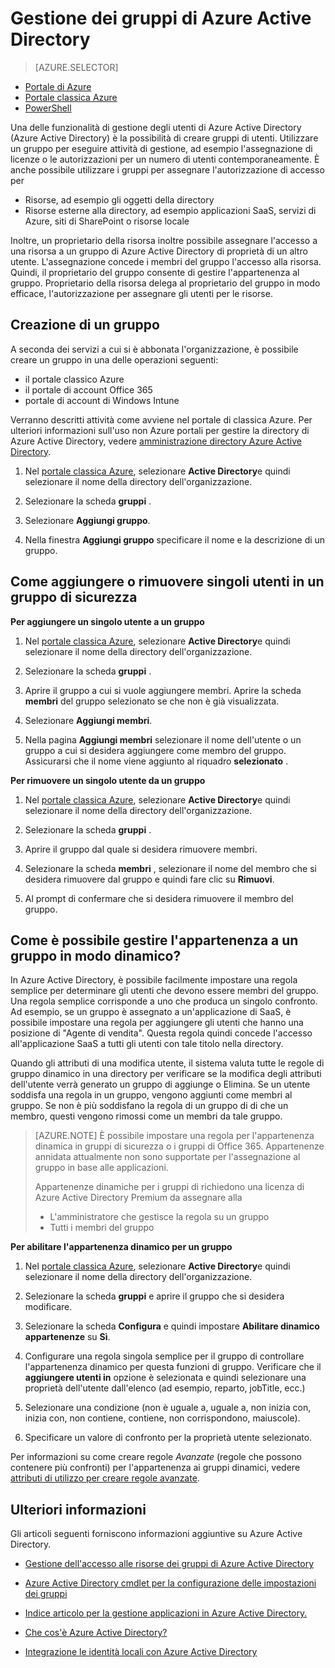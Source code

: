 <properties
    pageTitle="Gestione dei gruppi di Azure Active Directory | Microsoft Azure"
    description="Informazioni su come creare e gestire i gruppi per gestire gli utenti di Azure con Azure Active Directory."
    services="active-directory"
    documentationCenter=""
    authors="curtand"
    manager="femila"
    editor=""/>

<tags
    ms.service="active-directory"
    ms.workload="identity"
    ms.tgt_pltfrm="na"
    ms.devlang="na"
    ms.topic="get-started-article"
    ms.date="09/29/2016"
    ms.author="curtand"/>


# <a name="managing-groups-in-azure-active-directory"></a>Gestione dei gruppi di Azure Active Directory

> [AZURE.SELECTOR]
- [Portale di Azure](active-directory-groups-create-azure-portal.md)
- [Portale classica Azure](active-directory-accessmanagement-manage-groups.md)
- [PowerShell](active-directory-accessmanagement-groups-settings-v2-cmdlets.md)


Una delle funzionalità di gestione degli utenti di Azure Active Directory (Azure Active Directory) è la possibilità di creare gruppi di utenti. Utilizzare un gruppo per eseguire attività di gestione, ad esempio l'assegnazione di licenze o le autorizzazioni per un numero di utenti contemporaneamente. È anche possibile utilizzare i gruppi per assegnare l'autorizzazione di accesso per

- Risorse, ad esempio gli oggetti della directory
- Risorse esterne alla directory, ad esempio applicazioni SaaS, servizi di Azure, siti di SharePoint o risorse locale

Inoltre, un proprietario della risorsa inoltre possibile assegnare l'accesso a una risorsa a un gruppo di Azure Active Directory di proprietà di un altro utente. L'assegnazione concede i membri del gruppo l'accesso alla risorsa. Quindi, il proprietario del gruppo consente di gestire l'appartenenza al gruppo. Proprietario della risorsa delega al proprietario del gruppo in modo efficace, l'autorizzazione per assegnare gli utenti per le risorse.

## <a name="how-do-i-create-a-group"></a>Creazione di un gruppo

A seconda dei servizi a cui si è abbonata l'organizzazione, è possibile creare un gruppo in una delle operazioni seguenti:
- il portale classico Azure
- il portale di account Office 365
- portale di account di Windows Intune

Verranno descritti attività come avviene nel portale di classica Azure. Per ulteriori informazioni sull'uso non Azure portali per gestire la directory di Azure Active Directory, vedere [amministrazione directory Azure Active Directory](active-directory-administer.md).

1. Nel [portale classica Azure](https://manage.windowsazure.com), selezionare **Active Directory**e quindi selezionare il nome della directory dell'organizzazione.

2. Selezionare la scheda **gruppi** .

3. Selezionare **Aggiungi gruppo**.

4. Nella finestra **Aggiungi gruppo** specificare il nome e la descrizione di un gruppo.


## <a name="how-do-i-add-or-remove-individual-users-in-a-security-group"></a>Come aggiungere o rimuovere singoli utenti in un gruppo di sicurezza

**Per aggiungere un singolo utente a un gruppo**

1. Nel [portale classica Azure](https://manage.windowsazure.com), selezionare **Active Directory**e quindi selezionare il nome della directory dell'organizzazione.

2. Selezionare la scheda **gruppi** .

3. Aprire il gruppo a cui si vuole aggiungere membri. Aprire la scheda **membri** del gruppo selezionato se che non è già visualizzata.

4. Selezionare **Aggiungi membri**.

5. Nella pagina **Aggiungi membri** selezionare il nome dell'utente o un gruppo a cui si desidera aggiungere come membro del gruppo. Assicurarsi che il nome viene aggiunto al riquadro **selezionato** .


**Per rimuovere un singolo utente da un gruppo**

1. Nel [portale classica Azure](https://manage.windowsazure.com), selezionare **Active Directory**e quindi selezionare il nome della directory dell'organizzazione.

2. Selezionare la scheda **gruppi** .

3. Aprire il gruppo dal quale si desidera rimuovere membri.

4. Selezionare la scheda **membri** , selezionare il nome del membro che si desidera rimuovere dal gruppo e quindi fare clic su **Rimuovi**.

6. Al prompt di confermare che si desidera rimuovere il membro del gruppo.


## <a name="how-can-i-manage-the-membership-of-a-group-dynamically"></a>Come è possibile gestire l'appartenenza a un gruppo in modo dinamico?

In Azure Active Directory, è possibile facilmente impostare una regola semplice per determinare gli utenti che devono essere membri del gruppo. Una regola semplice corrisponde a uno che produca un singolo confronto. Ad esempio, se un gruppo è assegnato a un'applicazione di SaaS, è possibile impostare una regola per aggiungere gli utenti che hanno una posizione di "Agente di vendita". Questa regola quindi concede l'accesso all'applicazione SaaS a tutti gli utenti con tale titolo nella directory.

Quando gli attributi di una modifica utente, il sistema valuta tutte le regole di gruppo dinamico in una directory per verificare se la modifica degli attributi dell'utente verrà generato un gruppo di aggiunge o Elimina. Se un utente soddisfa una regola in un gruppo, vengono aggiunti come membri al gruppo. Se non è più soddisfano la regola di un gruppo di di che un membro, questi vengono rimossi come un membri da tale gruppo.

> [AZURE.NOTE] È possibile impostare una regola per l'appartenenza dinamica in gruppi di sicurezza o i gruppi di Office 365. Appartenenze annidata attualmente non sono supportate per l'assegnazione al gruppo in base alle applicazioni.
>
> Appartenenze dinamiche per i gruppi di richiedono una licenza di Azure Active Directory Premium da assegnare alla
>
> - L'amministratore che gestisce la regola su un gruppo
> - Tutti i membri del gruppo

**Per abilitare l'appartenenza dinamico per un gruppo**

1. Nel [portale classica Azure](https://manage.windowsazure.com), selezionare **Active Directory**e quindi selezionare il nome della directory dell'organizzazione.

2. Selezionare la scheda **gruppi** e aprire il gruppo che si desidera modificare.

3. Selezionare la scheda **Configura** e quindi impostare **Abilitare dinamico appartenenze** su **Sì**.

4. Configurare una regola singola semplice per il gruppo di controllare l'appartenenza dinamico per questa funzioni di gruppo. Verificare che il **aggiungere utenti in** opzione è selezionata e quindi selezionare una proprietà dell'utente dall'elenco (ad esempio, reparto, jobTitle, ecc.)

5. Selezionare una condizione (non è uguale a, uguale a, non inizia con, inizia con, non contiene, contiene, non corrispondono, maiuscole).

6. Specificare un valore di confronto per la proprietà utente selezionato.

Per informazioni su come creare regole *Avanzate* (regole che possono contenere più confronti) per l'appartenenza ai gruppi dinamici, vedere [attributi di utilizzo per creare regole avanzate](active-directory-accessmanagement-groups-with-advanced-rules.md).

## <a name="additional-information"></a>Ulteriori informazioni

Gli articoli seguenti forniscono informazioni aggiuntive su Azure Active Directory.

* [Gestione dell'accesso alle risorse dei gruppi di Azure Active Directory](active-directory-manage-groups.md)

* [Azure Active Directory cmdlet per la configurazione delle impostazioni dei gruppi](active-directory-accessmanagement-groups-settings-cmdlets.md)

* [Indice articolo per la gestione applicazioni in Azure Active Directory.](active-directory-apps-index.md)

* [Che cos'è Azure Active Directory?](active-directory-whatis.md)

* [Integrazione le identità locali con Azure Active Directory](active-directory-aadconnect.md)
